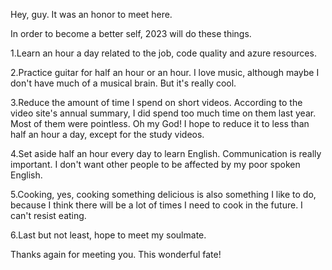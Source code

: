 Hey, guy. It was an honor to meet here.

In order to become a better self, 2023 will do these things.

1.Learn an hour a day related to the job, code quality and azure resources.

2.Practice guitar for half an hour or an hour. I love music, 
although maybe I don't have much of a musical brain. But it's really cool.

3.Reduce the amount of time I spend on short videos. According to the video site's annual summary, 
I did spend too much time on them last year. Most of them were pointless. Oh my God! 
I hope to reduce it to less than half an hour a day, except for the study videos.

4.Set aside half an hour every day to learn English. Communication is really important.
I don't want other people to be affected by my poor spoken English.

5.Cooking, yes, cooking something delicious is also something I like to do, 
because I think there will be a lot of times I need to cook in the future. I can't resist eating.

6.Last but not least, hope to meet my soulmate.




Thanks again for meeting you. This wonderful fate!
